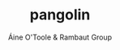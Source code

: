 ---
title: 'pangolin'
author: Áine O'Toole & Rambaut Group
group: software
permalink: /pangolin/
logo: pangolin_thumb.png
description: Virus Evolution
github: https://academic.oup.com/ve/article/7/2/veab064/6315289
---